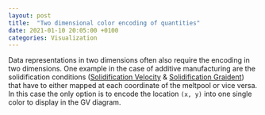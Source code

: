 ```yaml
---
layout: post
title:  "Two dimensional color encoding of quantities"
date: 2021-01-10 20:05:00 +0100
categories: Visualization
---
```


Data representations in two dimensions often also require the encoding in two dimensions. One example in the case of additive manufacturing are the solidification conditions ([Solidification Velocity]() & [Solidification Graident]()) that have to either mapped at each coordinate of the meltpool or vice versa. In this case the only option is to encode the location `(x, y)` into one single color to display in the GV diagram.









